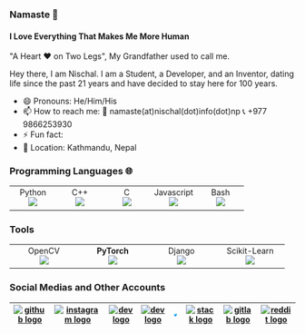 <!--
**theonlyNischal/theonlyNischal** is a ✨ _special_ ✨ repository because its `README.md` (this file) appears on your GitHub profile.

Here are some ideas to get you started:

- 🔭 I’m currently working on ...
- 🌱 I’m currently learning ...
- 👯 I’m looking to collaborate on ...
- 🤔 I’m looking for help with ...
- 💬 Ask me about ...
- 📫 How to reach me: ...
- 😄 Pronouns: ...
- ⚡ Fun fact: ...
-->


### Namaste :pray:

#### I Love Everything That Makes Me More Human

"A Heart :hearts: on Two Legs", My Grandfather used to call me.

Hey there, I am Nischal. I am a Student, a Developer, and an Inventor, dating life since the past 21 years and have decided to stay here for 100 years.

- 😄 Pronouns: He/Him/His
- 📫 How to reach me: :email: namaste(at)nischal(dot)info(dot)np        :telephone_receiver: +977 9866253930
- ⚡ Fun fact: 
- :house_with_garden: Location: Kathmandu, Nepal

### Programming Languages 🌐
<table>
  <tbody>
    <tr valign="top">
      <td width="20%" align="center">
        <span>Python</span><br>
        <img height="64px" src="https://cdn.svgporn.com/logos/python.svg">
      </td>
      <td width="20%" align="center">
        <span>C++</span><br>
        <img height="64px" src="https://cdn.svgporn.com/logos/c-plusplus.svg">
      </td>
      <td width="20%" align="center">
        <span>C</span><br>
        <img height="64px" src="https://cdn.svgporn.com/logos/c.svg">
      </td>
      <td width="20%" align="center">
        <span>Javascript</span><br>
        <img height="64px" src="https://cdn.svgporn.com/logos/javascript.svg">
      </td>
      <td width="20%" align="center">
        <span>Bash</span><br>
        <img height="64px" src="https://camo.githubusercontent.com/7c9b27101ba491969d016f2f2427c3e066f7bd0b/68747470733a2f2f63646e2e7261776769742e636f6d2f6f64622f6f6666696369616c2d626173682d6c6f676f2f6d61737465722f6173736574732f4c6f676f732f4964656e746974792f504e472f424153485f6c6f676f2d7472616e73706172656e742d62672d636f6c6f722e706e67">
      </td>
    </tr>
    
  </tbody>
</table>

### Tools
<table>
  <tbody>
    <tr valign="top">
      <td width="20%" align="center">
        <span>OpenCV</span><br>
        <img height="64px" src="https://cdn.svgporn.com/logos/opencv.svg">
      </td>
      <td width="20%" align="center">
        <span><b>PyTorch</b></span><br>
        <img height="64px" src="https://upload.wikimedia.org/wikipedia/commons/thumb/9/96/Pytorch_logo.png/800px-Pytorch_logo.png">
      </td>
      <td width="20%" align="center">
        <span>Django</span><br>
        <img height="64px" src="https://static.djangoproject.com/img/logos/django-logo-positive.png">
      </td>
      <td width="20%" align="center">
        <span>Scikit-Learn</span><br>
        <img height="64px" src="https://scikit-learn.org/stable/_static/scikit-learn-logo-small.png">
      </td>
    </tr>
    
  </tbody>
</table>

### Social Medias and Other Accounts

| [<img src="https://cdn.svgporn.com/logos/github-octocat.svg" alt="github logo" width="34">](https://github.com/theonlynischal) | [<img src="https://cdn.svgporn.com/logos/instagram-icon.svg" alt="instagram logo" width="24">](https://www.instagram.com/dakkulanthu/) | [<img src="https://raw.githubusercontent.com/Delta456/Delta456/master/img/dev.png" alt="dev logo" width="24">](https://dev.to/theonlynischal)| [<img src="https://raw.githubusercontent.com/Delta456/Delta456/master/img/deviant_art.jpg" alt="dev logo" width="24">](https://www.deviantart.com/theonlynischal) | [<img src="https://raw.githubusercontent.com/Delta456/Delta456/master/img/twitter.png" alt="twitter logo" width="34">](https://twitter.com/dakkulanthu) | [<img src="https://raw.githubusercontent.com/Delta456/Delta456/master/img/stack.svg" alt="stack logo" width="24">](https://stackoverflow.com/users/users/7098064/nischal-lal-shrestha) | [<img src="https://raw.githubusercontent.com/Delta456/Delta456/master/img/gitlab.png" alt="gitlab logo" width="24">](https://gitlab.com/theonlynischal) | [<img src="https://raw.githubusercontent.com/Delta456/Delta456/master/img/reddit.jpg" alt="reddit logo" width="24">](https://www.reddit.com/user/NischalLalShrestha)
|---|---|---|---|---|---|---|---|
